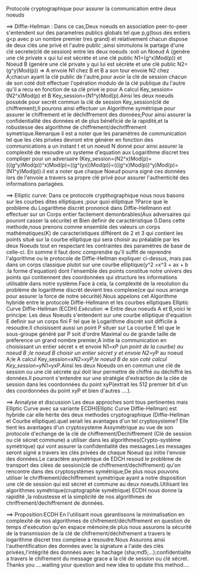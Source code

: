
Protocole cryptographique pour assurer la communication entre deux noeuds

==> Diffie-Hellman :
  Dans ce cas,Deux noeuds en association peer-to-peer s'entendent sur des parametres publics globals tel que p,g(tous des entiers g<p avec p un nombre premier tres grand) et relativement chacun dispose de deux clés une privé et l'autre public ;ainsi simmulons le partage d'une clé secrete(clé de session) entre les deux noeuds :soit un Noeud A (genère une clé private x qui lui est sécrète et une clé public N1=(g^x)Mod(p)) et Noeud B (genère une clé private y qui lui est sécrète et une clé public N2=(g^y)Mod(p)) => A envoie N1 chez B et B a son tour envoie N2 chez A;chacun ayant la clé public de l'autre,pour avoir la clé de session chacun de son coté doit effectuer l'opération modulo de la clé publique du l'autre qu'il a recu en fonction de sa clé privé ie pour A calcul Key_session=(N2^x)Mod(p) et B Key_session=(N1^y)Mod(p).Ainsi les deux noeuds possède pour secrèt commun la clé de session Key_session(clé de chiffrement);Il pourons ainsi effectuer un Algorithme symétrique pour assurer le chiffrement et le déchiffrement des données;Pour ainsi assurer la confidentialité des données et de plus bénéficié de la rapidité,et la robustesse des algorithme de chiffrement/dechriffrement symetrique.Remarque il est a noter que les paramètres de communication tel que les clés privées devront etre générer en fonction des communications a un instant t et un noeud N donné pour ainsi assurer la complexité de resoudre un systeme d'equation aux Logarithme discret tres compliqer pour un adversaire (Key_session=(N2^x)Mod(p)=(((g^y)Mod(p))^x)Mod(p)=((g^(yx))Mod(p))=(((g^x)Mod(p))^y)Mod(p)=(N1^y)Mod(p)).il est a noter que chaque Noeud pourra signé ces données lors de l'envoie a travers sa propre clé privé pour assurer l'authenticité des informations partagées.
 
 ==> Elliptic curve:
   Dans ce protocole crypthographique nous nous basons sur les courbes dites elliptiques ;pour quoi elliptique ?Parce que le problème du Logarithme discrèt prononcé dans Diffie-Hellmann est effectuer sur  un Corps entier facilement demonbrables(Aux adversaires qui pouront casser la sécurite) et Bien definir de caractéristique 0.Dans cette methode,nous prenons comme ensemble des valeurs un corps mathématiques(K) de caracteristiques différent de 2 et 3 qui contient les points situé sur la courbe elliptique qui sera choisir au préalable par les deux Noeuds tout en respectant les contraintes des paramètres de base de celle-ci. En somme il faut donc comprendre qu'il suffit de reprendre l'algorithme ou le protocole de Diffie-Hellman expliquer ci-dessus, mais pas dans un corps classique plutot sur une courbe elliptique(y^2 =x^3 + ax + b :la forme d'equation) dont l'ensemble des points constitue notre univers des points qui contiennent des coordonnées qui structure les informations utilisable dans notre système.Face à cela, la complexité de la resolution du problème de logarithme discrèt devient tres complexe(ce qui nous arrange pour assurer la force de notre sécurité).Nous appelons cet Algorithme hybride entre le protocole Diffie-Hellmann et les courbes elliptiques Elliptic Curve Diffie-Hellman (ECDH).Exécution => Entre deux noeuds A et B,voici le principe: Les deux Noeuds s'entendent sur une courbe elliptique d'equation E definir sur un corps fini F tel que le Logarithme discrèt soit difficile à resoudre.Il choisissent aussi un point P situer sur La courbe E tel que le sous-groupe généré par P soit d'ordre Maximal ou de grande taille de préference un grand nombre premier,A initie la communication en choisissant un entier sécret x et envoie N1=x*P (un point de la courbe) au noeud B ;le noeud B choisir un entier sécret y et envoie N2=y*P au noeud A;le A calcul Key_session=x*N2=xyP;le noeud B de son coté calcul Key_session=y*N1=yxP.Ainsi les deux Noeuds on en commun une clé de session ou une clé sécrete qui doit leur permettre de chiffré ou déchiffré les données.Il pourront s'entendre sur une stratégie d'extraction de la clée de session dans les coordonnées  du point xyP(extrait les 512 premier bit d'un des coordonnées du point xyP et bien d'autres ....).
   
   ==> Annalyse et discussion
    Les deux approches sont tous pertinentes mais Elliptic Curve avec sa variante ECDH(Elliptic Curve Diffie-Hellman) est hybride car elle hérite des deux methodes cryptographique (Diffie-Hellman et Courbe elliptique).quel serait les avantages d'un tel cryptosysteme? Elle tient les avantages d'un cryptosysteme Assymétrique au vue de son protocole d'echange de la clé de chiffrement/Dechiffrement (Clé de session ou clé sécret commune) a utiliser dans les algorithmes(Crypto-système symétrique) qui vont assurer la confidentialité des messages.Les messages seront signé a travers les clés privées de chaque Noeud qui initie l'envoie des données.Le caractère asymétrique de EDCH resoud le problème de transport des clées de session(clé de chiffrement/dechiffrement) qu'on rencontre dans des cryptosystèmes symétrique;De plus nous pouvons utiliser le chriffrement/dechiffrement symétrique ayant a notre disposition une clé de session qui est sécret et commune au deux noeuds.Utilisant les algorithmes symétrique(cruptographie symétrique) ECDH nous donne la rapidité ,la robustesse et la simplicité de nos algorithmes de chriffrement/dechiffrement de données.

   ==> Proposition:ECDH
   En l'utilisant nous garantissons la minimalisation en complexité de nos algorithmes de chifrement/déchiffrement en question de temps d'exécution qu'en espace mémoire;de plus nous assurons la sécurité de la transmission de la clé de chifrement/déchifrement a travers le logarithme discret tres complexe a resoudre.Nous Assurons ainsi l'authentification des données avec la signature a l'aide des clés privées,l'intégrité des données avec le hachage (sha;md5;...);confidentialite a travers le chifrement du message grace a la clé de session ou clé sécret.
  Thanks you ....waiting your question and new idea to update this method....
